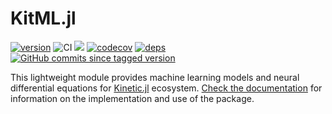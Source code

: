 # KitML.jl

[![version](https://juliahub.com/docs/KitML/version.svg)](https://juliahub.com/ui/Packages/KitML/akJVY)
![CI](https://img.shields.io/github/workflow/status/vavrines/KitML.jl/CI)
[![](https://img.shields.io/badge/docs-stable-blue.svg)](https://xiaotianbai.com/Kinetic.jl/stable/)
[![codecov](https://img.shields.io/codecov/c/github/vavrines/KitML.jl)](https://codecov.io/gh/vavrines/KitML.jl)
[![deps](https://juliahub.com/docs/KitML/deps.svg)](https://juliahub.com/ui/Packages/KitML/akJVY?t=2)
[![GitHub commits since tagged version](https://img.shields.io/github/commits-since/vavrines/KitML.jl/v0.4.0.svg?style=social&logo=github)](https://github.com/vavrines/KitML.jl)

This lightweight module provides machine learning models and neural differential equations for [Kinetic.jl](https://github.com/vavrines/Kinetic.jl) ecosystem.
[Check the documentation](https://xiaotianbai.com/Kinetic.jl/dev/) for information on the implementation and use of the package.